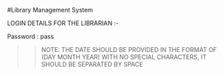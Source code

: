 #Library Management System

LOGIN DETAILS FOR THE LIBRARIAN :-

Password : pass

>> NOTE: THE DATE SHOULD BE PROVIDED IN THE FORMAT OF (DAY MONTH YEAR) WITH NO SPECIAL CHARACTERS,
IT SHOULD BE SEPARATED BY SPACE
